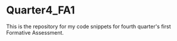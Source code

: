 # Quarter4_FA1
This is the repository for my code snippets for fourth quarter's first Formative Assessment.
